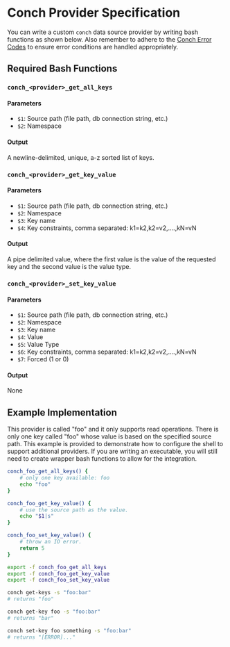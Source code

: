 # Conch Provider Specification

You can write a custom `conch` data source provider by writing bash functions as shown below. Also remember to adhere to the [Conch Error Codes](./errors.md) to ensure error conditions are handled appropriately.

## Required Bash Functions

### `conch_<provider>_get_all_keys`
#### Parameters
- `$1`: Source path (file path, db connection string, etc.)
- `$2`: Namespace
#### Output
A newline-delimited, unique, a-z sorted list of keys.

### `conch_<provider>_get_key_value`
#### Parameters
- `$1`: Source path (file path, db connection string, etc.)
- `$2`: Namespace
- `$3`: Key name
- `$4`: Key constraints, comma separated: k1=k2,k2=v2,....,kN=vN
#### Output
A pipe delimited value, where the first value is the value of the requested key and the second value is the value type.

### `conch_<provider>_set_key_value`
#### Parameters
- `$1`: Source path (file path, db connection string, etc.)
- `$2`: Namespace
- `$3`: Key name
- `$4`: Value
- `$5`: Value Type
- `$6`: Key constraints, comma separated: k1=k2,k2=v2,....,kN=vN
- `$7`: Forced (1 or 0)
#### Output
None

## Example Implementation

This provider is called "foo" and it only supports read operations. There is only one key called "foo" whose value is based on the specified source path. This example is provided to demonstrate how to configure the shell to support additional providers. If you are writing an executable, you will still need to create wrapper bash functions to allow for the integration.

```bash
conch_foo_get_all_keys() {
    # only one key available: foo
    echo "foo"
}

conch_foo_get_key_value() {
    # use the source path as the value.
    echo "$1|s"
}

conch_foo_set_key_value() {
    # throw an IO error.
    return 5
}

export -f conch_foo_get_all_keys
export -f conch_foo_get_key_value
export -f conch_foo_set_key_value

conch get-keys -s "foo:bar"
# returns "foo"

conch get-key foo -s "foo:bar"
# returns "bar"

conch set-key foo something -s "foo:bar"
# returns "[ERROR]..."
```